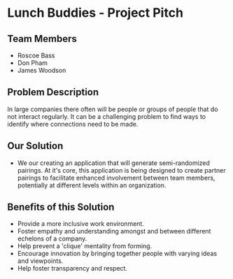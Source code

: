# Lunch Buddies - Project Pitch

## Team Members
  * Roscoe Bass
  * Don Pham
  * James Woodson

## Problem Description
In large companies there often will be people or groups of people that do not interact regularly.  It can be a challenging problem to find ways to identify where connections need to be made.

## Our Solution
  * We our creating an application that will generate semi-randomized pairings. At it's core, this application is being designed to create partner pairings to facilitate enhanced involvement between team members, potentially at different levels within an organization.

## Benefits of this Solution
  * Provide a more inclusive work environment.
  * Foster empathy and understanding amongst and between different echelons of a company.
  * Help prevent a 'clique' mentality from forming.
  * Encourage innovation by bringing together people with varying ideas and viewpoints.
  * Help foster transparency and respect.
  
